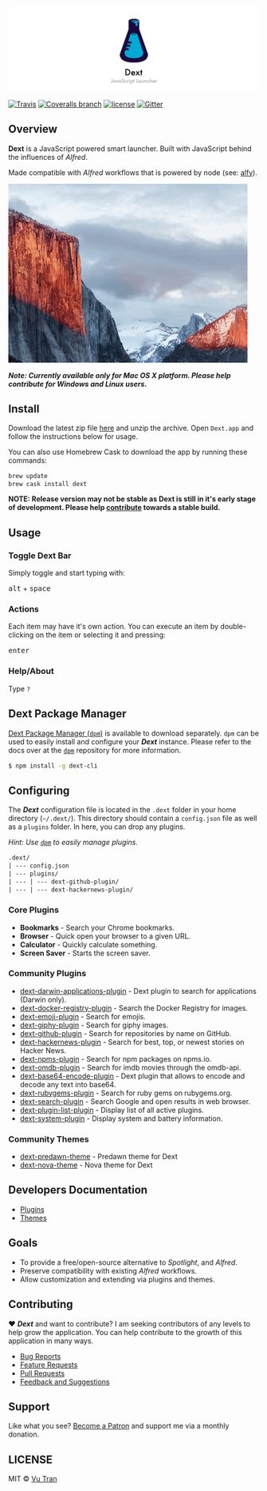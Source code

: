 ![](./resources/banner.png?raw=true)

[![Travis](https://img.shields.io/travis/DextApp/dext/develop.svg?maxAge=2592000&style=flat-square)](https://travis-ci.org/DextApp/dext) [![Coveralls branch](https://img.shields.io/coveralls/DextApp/dext/develop.svg?maxAge=2592000&style=flat-square)](https://coveralls.io/github/DextApp/dext) [![license](https://img.shields.io/github/license/DextApp/dext.svg?maxAge=2592000&style=flat-square)](LICENSE) [![Gitter](https://img.shields.io/gitter/room/nwjs/nw.js.svg?style=flat-square)](https://gitter.im/dext-app/Lobby)

## Overview

**Dext** is a JavaScript powered smart launcher. Built with JavaScript behind the influences of *Alfred*.

Made compatible with *Alfred* workflows that is powered by node (see: [alfy](https://github.com/sindresorhus/alfy)).

![](screenshot.gif?raw=true)

***Note: Currently available only for Mac OS X platform. Please help contribute for Windows and Linux users.***

## Install


Download the latest zip file [here](https://github.com/DextApp/dext/releases/) and unzip the archive. Open `Dext.app` and follow the instructions below for usage.

You can also use Homebrew Cask to download the app by running these commands:
```
brew update
brew cask install dext
```

**NOTE: Release version may not be stable as Dext is still in it's early stage of development. Please help [contribute](CONTRIBUTING.md) towards a stable build.**

## Usage

### Toggle Dext Bar

Simply toggle and start typing with:

<kbd>alt</kbd> + <kbd>space</kbd>

### Actions

Each item may have it's own action. You can execute an item by double-clicking on the item or selecting it and pressing:

<kbd>enter</kbd>

### Help/About

Type `?`

## Dext Package Manager

[Dext Package Manager (`dpm`)](https://github.com/DextApp/dext-cli) is available to download separately. `dpm` can be used to easily install and configure your ***Dext*** instance. Please refer to the docs over at the [`dpm`](https://github.com/DextApp/dext-cli) repository for more information.

```bash
$ npm install -g dext-cli
```

## Configuring

The ***Dext*** configuration file is located in the `.dext` folder in your home directory (`~/.dext/`). This directory should contain a `config.json` file as well as a `plugins` folder. In here, you can drop any plugins.

*Hint: Use [`dpm`](https://github.com/DextApp/dext-cli) to easily manage plugins.*

```
.dext/
| --- config.json
| --- plugins/
| --- | --- dext-github-plugin/
| --- | --- dext-hackernews-plugin/
```

### Core Plugins

- **Bookmarks** - Search your Chrome bookmarks.
- **Browser** - Quick open your browser to a given URL.
- **Calculator** - Quickly calculate something.
- **Screen Saver** - Starts the screen saver.

### Community Plugins

- [dext-darwin-applications-plugin](https://github.com/vutran/dext-darwin-applications-plugin) - Dext plugin to search for applications (Darwin only).
- [dext-docker-registry-plugin](https://github.com/vutran/dext-docker-registry-plugin) - Search the Docker Registry for images.
- [dext-emoji-plugin](https://github.com/vutran/dext-emoji-plugin) - Search for emojis.
- [dext-giphy-plugin](https://github.com/adnasa/dext-giphy-plugin) - Search for giphy images.
- [dext-github-plugin](https://github.com/vutran/dext-github-plugin) - Search for repositories by name on GitHub.
- [dext-hackernews-plugin](https://github.com/vutran/dext-hackernews-plugin) - Search for best, top, or newest stories on Hacker News.
- [dext-npms-plugin](https://github.com/hypebeast/dext-npms-plugin) - Search for npm packages on npms.io.
- [dext-omdb-plugin](https://github.com/adnasa/dext-omdb-plugin) - Search for imdb movies through the omdb-api.
- [dext-base64-encode-plugin](https://github.com/brpaz/dext-base64-encode-plugin) - Dext plugin that allows to encode and decode any text into base64.
- [dext-rubygems-plugin](https://github.com/akz92/dext-rubygems-plugin) - Search for ruby gems on rubygems.org.
- [dext-search-plugin](https://github.com/justinpchang/dext-search-plugin) - Search Google and open results in web browser.
- [dext-plugin-list-plugin](https://github.com/justinpchang/dext-plugin-list-plugin) - Display list of all active plugins.
- [dext-system-plugin](https://github.com/justinpchang/dext-system-plugin) - Display system and battery information.

### Community Themes
- [dext-predawn-theme](https://github.com/adnasa/dext-predawn-theme) - Predawn theme for Dext
- [dext-nova-theme](https://github.com/vutran/dext-nova-theme) - Nova theme for Dext

## Developers Documentation

- [Plugins](docs/PLUGINS.md)
- [Themes](docs/THEMES.md)

## Goals

- To provide a free/open-source alternative to *Spotlight*, and *Alfred*.
- Preserve compatibility with existing *Alfred* workflows.
- Allow customization and extending via plugins and themes.

## Contributing

♥ ***Dext*** and want to contribute? I am seeking contributors of any levels to help grow the application. You can help contribute to the growth of this application in many ways.

- [Bug Reports](CONTRIBUTING.md#bug-reports)
- [Feature Requests](CONTRIBUTING.md#feature-requests)
- [Pull Requests](CONTRIBUTING.md#pull-requests)
- [Feedback and Suggestions](CONTRIBUTING.md#feedback-and-suggestions)

## Support

Like what you see? [Become a Patron](https://www.patreon.com/vutran) and support me via a monthly donation.

## LICENSE

MIT © [Vu Tran](https://github.com/vutran/)
